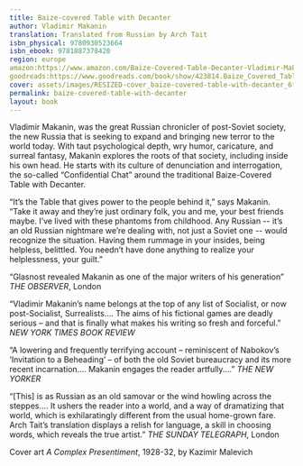 ```yaml
---
title: Baize-covered Table with Decanter
author: Vladimir Makanin
translation: Translated from Russian by Arch Tait
isbn_physical: 9780930523664
isbn_ebook: 9781887378420
region: europe
amazon:https://www.amazon.com/Baize-Covered-Table-Decanter-Vladimir-Makanin-ebook/dp/B0C382KJ8L/ref=tmm_kin_swatch_0?_encoding=UTF8&qid=&sr=
goodreads:https://www.goodreads.com/book/show/423814.Baize_Covered_Table_with_Decanter
cover: assets/images/RESIZED-cover_baize-covered-table-with-decanter_6fe4.jpg
permalink: baize-covered-table-with-decanter
layout: book
---
```

Vladimir Makanin, was the great Russian chronicler of post-Soviet society, the new Russia that is seeking to expand and bringing new terror to the world today. With taut psychological depth, wry humor, caricature, and surreal fantasy, Makanin explores the roots of that society, including inside his own head. He starts with its culture of denunciation and interrogation, the so-called “Confidential Chat” around the traditional Baize-Covered Table with Decanter.

“It’s the Table that gives power to the people behind it,” says Makanin. “Take it away and they’re just ordinary folk, you and me, your best friends maybe. I’ve lived with these phantoms from childhood. Any Russian -- it’s an old Russian nightmare we’re dealing with, not just a Soviet one -- would recognize the situation. Having them rummage in your insides, being helpless, belittled. You needn’t have done anything to realize your helplessness, your guilt.”

“Glasnost revealed Makanin as one of the major writers of his generation”   *THE OBSERVER*, London

“Vladimir Makanin’s name belongs at the top of any list of Socialist, or now post-Socialist, Surrealists…. The aims of his fictional games are deadly serious – and that is finally what makes his writing so fresh and forceful.”                   *NEW YORK TIMES BOOK REVIEW*

“A lowering and frequently terrifying account – reminiscent of Nabokov’s ‘Invitation to a Beheading’ – of both the old Soviet bureaucracy and its more recent incarnation.... Makanin engages the reader artfully....”                 *THE NEW YORKER*

“[This] is as Russian as an old samovar or the wind howling across the steppes…. It ushers the reader into a world, and a way of dramatizing that world, which is exhilaratingly different from the usual home-grown fare. Arch Tait’s translation displays a relish for language, a skill in choosing words, which reveals the true artist.”                                                                         *THE SUNDAY TELEGRAPH*, London

Cover art *A Complex Presentiment*, 1928-32, by Kazimir Malevich
